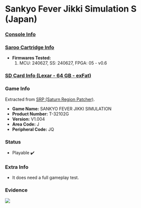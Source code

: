 # Sankyo Fever Jikki Simulation S (Japan)

### [Console Info](../../../../../Info/Consoles/VA13/README.md)

### [Saroo Cartridge Info](../../../../../Info/Cartridges/GuangzhouSanStarOnlineShop/1.6/README.md)

- <b>Firmwares Tested:</b>
  1. MCU: 240627, SS: 240627, FPGA: 05 - v0.6

### [SD Card Info (Lexar - 64 GB - exFat)](../../../../../Info/SdCards/Lexar/64GB/exfat/README.md)

### Game Info

Extracted from [SRP (Saturn Region Patcher)](https://segaxtreme.net/resources/saturn-region-patcher.81/download).

- <b>Game Name:</b> SANKYO FEVER JIKKI SIMULATION
- <b>Product Number:</b> T-32102G
- <b>Version:</b> V1.004
- <b>Area Code:</b> J
- <b>Peripheral Code:</b> JQ

### Status

- Playable :heavy_check_mark:

### Extra Info

- It does need a full gameplay test.

### Evidence

[![](https://img.youtube.com/vi/xHyXM6rG-aQ/0.jpg)](https://www.youtube.com/watch?v=xHyXM6rG-aQ)
